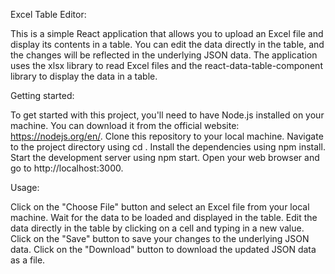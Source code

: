 Excel Table Editor:

This is a simple React application that allows you to upload an Excel file and display its contents in a table. You can edit the data directly in the table, and the changes will be reflected in the underlying JSON data. The application uses the xlsx library to read Excel files and the react-data-table-component library to display the data in a table.

Getting started:

To get started with this project, you'll need to have Node.js installed on your machine. You can download it from the official website: https://nodejs.org/en/.
Clone this repository to your local machine.
Navigate to the project directory using cd .
Install the dependencies using npm install.
Start the development server using npm start.
Open your web browser and go to http://localhost:3000.

Usage:

Click on the "Choose File" button and select an Excel file from your local machine.
Wait for the data to be loaded and displayed in the table.
Edit the data directly in the table by clicking on a cell and typing in a new value.
Click on the "Save" button to save your changes to the underlying JSON data.
Click on the "Download" button to download the updated JSON data as a file.
